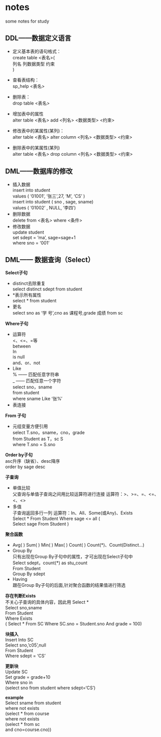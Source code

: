 # notes
some notes for study  

## DDL——数据定义语言  
* 定义基本表的语句格式：  
create table <表名>(  
列名 列数据类型 约束  
)  

* 查看表结构：  
sp_help <表名>  

* 删除表：  
drop table <表名>  

* 增加表中的属性  
alter table <表名> add <列名> <数据类型> <约束>  

* 修改表中的某属性(某列)：  
alter table <表名> alter column <列名> <数据类型> <约束>  

* 删除表中的某属性(某列)  
alter table <表名> drop column <列名> <数据类型> <约束>  

## DML——数据库的修改  
* 插入数据  
insert into student  
values ( ‘01001’, ‘张三’,27, ‘M’, ‘CS’ )  
insert into student ( sno , sage, sname)  
values ( ‘01002’ , NULL, ‘李四’)  
* 删除数据  
delete from <表名> where <条件>  
* 修改数据  
update student  
set sdept = ‘ma’, sage=sage+1  
where sno = ‘001’  

## DML—— 数据查询（Select）  
**Select子句**  
* distinct去除重复  
select distinct sdept from student  
* \*表示所有属性  
select \* from student  
* 更名  
select sno as ‘学 号’,cno as 课程号,grade 成绩 from sc  

**Where子句**  
* 运算符  
<、<=、=等  
between  
In  
is null  
and、or、not  
* Like  
% —— 匹配任意字符串  
_ —— 匹配任意一个字符  
select sno，sname  
from  student  
where sname Like ‘张%’  
* 表连接  

**From 子句**  
* 元组变量方便引用  
select T.sno，sname，cno，grade  
from Student as T，sc S  
where T.sno = S.sno  

**Order by子句**  
asc升序（缺省）、desc降序  
order by sage desc  

**子查询**  
* 单值比较  
父查询与单值子查询之间用比较运算符进行连接 运算符：>、>=、=、<=、<、<>  
* 多值  
子查询返回多行一列 运算符：In、All、Some(或Any)、Exists  
Select * From Student Where sage <= all (  
Select sage From Student )  

**聚合函数**  
* Avg( ) Sum( ) Min( ) Max( ) Count( ) Count(\*)、Count(Distinct…)  
* Group By  
只有出现在Group By子句中的属性，才可出现在Select子句中  
Select sdept，count(\*) as stu_count  
From Student  
Group By sdept  
* Having  
跟在Group By子句的后面,针对聚合函数的结果值进行筛选  

**存在判断Exists**  
不关心子查询的具体内容，因此用 Select \*  
Select sno,sname  
From Student  
Where Exists  
( Select * From SC Where SC.sno = Student.sno And grade = 100)  

**块插入**  
Insert Into SC  
Select sno,’c05’,null  
From Student  
Where sdept = ‘CS’  

**更新块**  
Update SC  
Set grade = grade+10  
Where sno in  
(select sno from student where sdept=‘CS’)  

**example**  
Select sname from student  
where not exists  
(select * from course  
where not exists  
(select * from sc  
and cno=course.cno))  
